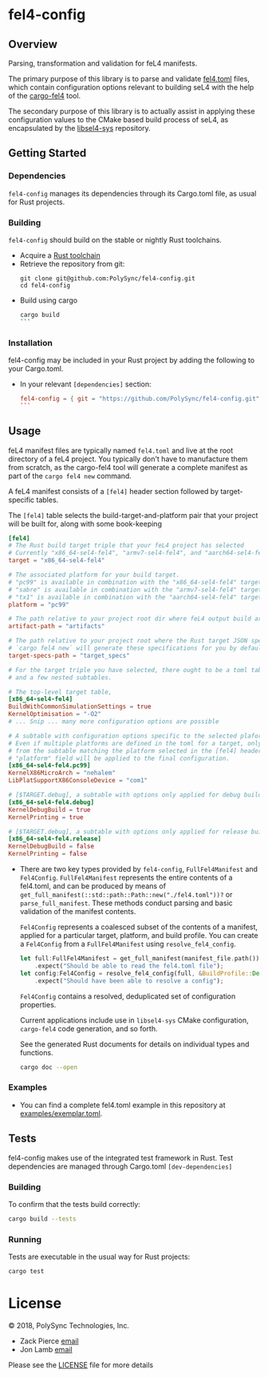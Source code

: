 # fel4-config

## Overview

Parsing, transformation and validation for feL4 manifests.

The primary purpose of this library is to parse and validate [fel4.toml](examples/exemplar.toml)
files, which contain configuration options relevant to building seL4
with the help of the [cargo-fel4](https://github.com/PolySync/cargo-fel4) tool.

The secondary purpose of this library is to actually assist in applying these
configuration values to the CMake based build process of seL4, as encapsulated
by the [libsel4-sys](https://github.com/PolySync/libsel4-sys) repository.

## Getting Started

### Dependencies

`fel4-config` manages its dependencies through its Cargo.toml file, as usual for Rust projects.

### Building

`fel4-config` should build on the stable or nightly Rust toolchains.

* Acquire a [Rust toolchain](https://rustup.rs/)
* Retrieve the repository from git:
  ```
  git clone git@github.com:PolySync/fel4-config.git
  cd fel4-config
  ```
* Build using cargo
  ````bash
  cargo build
  ```

### Installation

fel4-config may be included in your Rust project by adding the following
to your Cargo.toml.

* In your relevant `[dependencies]` section:
  ````toml
  fel4-config = { git = "https://github.com/PolySync/fel4-config.git", branch = "master" }
  ```

## Usage

feL4 manifest files are typically named `fel4.toml` and live at the root directory of a
feL4 project.  You typically don't have to manufacture them from scratch, as the
cargo-fel4 tool will generate a complete manifest as part of the `cargo fel4 new` command.

A feL4 manifest consists of a `[fel4]` header section followed by target-specific tables.

The `[fel4]` table selects the build-target-and-platform pair that your project will be built for,
along with some book-keeping

```toml
[fel4]
# The Rust build target triple that your feL4 project has selected
# Currently "x86_64-sel4-fel4", "armv7-sel4-fel4", and "aarch64-sel4-fel4" are the available options
target = "x86_64-sel4-fel4"

# The associated platform for your build target.
# "pc99" is available in combination with the "x86_64-sel4-fel4" target
# "sabre" is available in combination with the "armv7-sel4-fel4" target
# "tx1" is available in combination with the "aarch64-sel4-fel4" target
platform = "pc99"

# The path relative to your project root dir where feL4 output build artifacts will be stored
artifact-path = "artifacts"

# The path relative to your project root where the Rust target JSON specifications are stored
# `cargo fel4 new` will generate these specifications for you by default
target-specs-path = "target_specs"

# For the target triple you have selected, there ought to be a toml table
# and a few nested subtables.

# The top-level target table,
[x86_64-sel4-fel4]
BuildWithCommonSimulationSettings = true
KernelOptimisation = "-O2"
# ... Snip ... many more configuration options are possible

# A subtable with configuration options specific to the selected plaform, [$TARGET.$PLATFORM]
# Even if multiple platforms are defined in the toml for a target, only the options
# from the subtable matching the platform selected in the [fel4] header table's
# "platform" field will be applied to the final configuration.
[x86_64-sel4-fel4.pc99]
KernelX86MicroArch = "nehalem"
LibPlatSupportX86ConsoleDevice = "com1"

# [$TARGET.debug], a subtable with options only applied for debug builds
[x86_64-sel4-fel4.debug]
KernelDebugBuild = true
KernelPrinting = true

# [$TARGET.debug], a subtable with options only applied for release builds
[x86_64-sel4-fel4.release]
KernelDebugBuild = false
KernelPrinting = false

```

* There are two key types provided by `fel4-config`, `FullFel4Manifest` and `Fel4Config`.
  `FullFel4Manifest` represents the entire contents of a fel4.toml,
  and can be produced by means of `get_full_manifest(::std::path::Path::new("./fel4.toml"))?` or `parse_full_manifest`.
  These methods conduct parsing and basic validation of the manifest contents.

  `Fel4Config` represents a coalesced subset of the contents of a manifest,
  applied for a particular target, platform, and build profile. You can
  create a `Fel4Config` from a `FullFel4Manifest` using `resolve_fel4_config`.

  ```rust
  let full:FullFel4Manifest = get_full_manifest(manifest_file.path())
      .expect("Should be able to read the fel4.toml file");
  let config:Fel4Config = resolve_fel4_config(full, &BuildProfile::Debug)
      .expect("Should have been able to resolve a config");
  ```

  `Fel4Config` contains a resolved, deduplicated set of configuration properties.

  Current applications include use in `libsel4-sys` CMake configuration, `cargo-fel4` code generation, and so forth.

  See the generated Rust documents for details on individual types and functions.

  ```bash
  cargo doc --open
  ```

### Examples

* You can find a complete fel4.toml example in this repository at [examples/exemplar.toml](examples/exemplar.toml).

## Tests

fel4-config makes use of the integrated test framework in Rust. Test dependencies are managed through Cargo.toml `[dev-dependencies]`

### Building

To confirm that the tests build correctly:

```bash
cargo build --tests
```

### Running

Tests are executable in the usual way for Rust projects:

```bash
cargo test
```

# License

© 2018, PolySync Technologies, Inc.

* Zack Pierce [email](mailto:zpierce@polysync.io)
* Jon Lamb [email](mailto:jlamb@polysync.io)

Please see the [LICENSE](./LICENSE) file for more details
